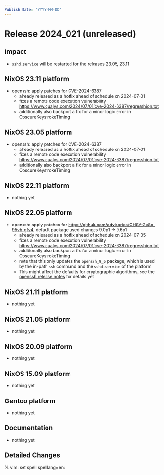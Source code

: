```yaml
---
Publish Date: 'YYYY-MM-DD'
---
```


# Release 2024_021 (unreleased)

## Impact

- `sshd.service` will be restarted for the releases 23.05, 23.11

## NixOS 23.11 platform

- openssh: apply patches for CVE-2024-6387
  - already released as a hotfix ahead of schedule on 2024-07-01
  - fixes a remote code execution vulnerability https://www.qualys.com/2024/07/01/cve-2024-6387/regresshion.txt
  - additionally also backport a fix for a minor logic error in ObscureKeystrokeTiming

## NixOS 23.05 platform

- openssh: apply patches for CVE-2024-6387
  - already released as a hotfix ahead of schedule on 2024-07-01
  - fixes a remote code execution vulnerability https://www.qualys.com/2024/07/01/cve-2024-6387/regresshion.txt
  - additionally also backport a fix for a minor logic error in ObscureKeystrokeTiming

## NixOS 22.11 platform

- nothing yet

## NixOS 22.05 platform

- openssh: apply patches for https://github.com/advisories/GHSA-2x8c-95vh-gfv4, default package used changes 9.0p1 -> 9.6p1
  - already released as a hotfix ahead of schedule on 2024-07-05
  - fixes a remote code execution vulnerability https://www.qualys.com/2024/07/01/cve-2024-6387/regresshion.txt
  - additionally also backport a fix for a minor logic error in ObscureKeystrokeTiming
  - note that this only updates the `openssh_9_6` package, which is used by the in-path `ssh` command and the `sshd.service` of the platform
  - This might affect the defaults for cryptographic algorithms, see the [openssh release notes](https://www.openssh.com/releasenotes.html) for details
 yet

## NixOS 21.11 platform

- nothing yet

## NixOS 21.05 platform

- nothing yet

## NixOS 20.09 platform

- nothing yet

## NixOS 15.09 platform

- nothing yet

## Gentoo platform

- nothing yet

## Documentation

- nothing yet

## Detailed Changes

% vim: set spell spelllang=en:
